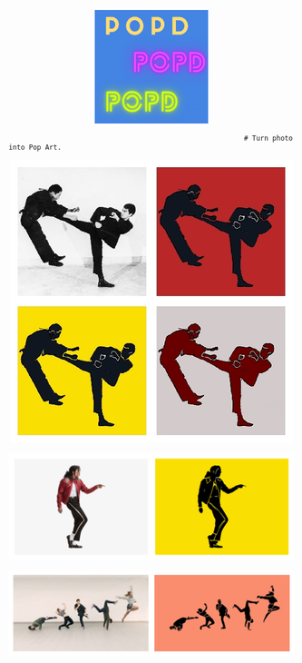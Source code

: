 <p align="center">
  <img width="200" height="200" src="https://github.com/vijishmadhavan/PoPd/blob/master/Images/Colorful%20Pop%20Art%20Teen%20Magazine%20Cover.png">
</p>


                                                              # Turn photo into Pop Art.

<p align="center"><img src="https://github.com/vijishmadhavan/PoPd/blob/master/Images/bbbbb.jpg?raw=true"/></p>



<p align="center"><img src="https://github.com/vijishmadhavan/PoPd/blob/master/Images/mich.png?raw=true"/></p>


<p align="center"><img src="https://github.com/vijishmadhavan/PoPd/blob/master/Images/image-side.jpg"/></p>


